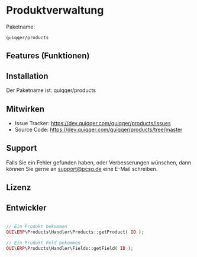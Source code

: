 Produktverwaltung
========



Paketname:

    quiqqer/products


Features (Funktionen)
--------


Installation
------------

Der Paketname ist: quiqqer/products


Mitwirken
----------

- Issue Tracker: https://dev.quiqqer.com/quiqqer/products/issues
- Source Code: https://dev.quiqqer.com/quiqqer/products/tree/master


Support
-------

Falls Sie ein Fehler gefunden haben, oder Verbesserungen wünschen,
dann können Sie gerne an support@pcsg.de eine E-Mail schreiben.


Lizenz
-------



Entwickler
--------


```php

// Ein Produkt bekommen
QUI\ERP\Products\Handler\Products::getProduct( ID );

// Ein Produkt Feld bekommen
QUI\ERP\Products\Handler\Fields::getField( ID );

```